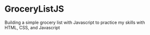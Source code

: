 # GroceryListJS
Building a simple grocery list with Javascript to practice my skills with HTML, CSS, and Javascript
